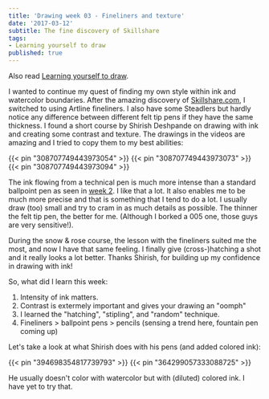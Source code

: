 ```yaml
---
title: 'Drawing week 03 - Fineliners and texture'
date: '2017-03-12'
subtitle: The fine discovery of Skillshare
tags:
- Learning yourself to draw
published: true
---
```


Also read [Learning yourself to draw](/post/learning-yourself-to-draw/).

I wanted to continue my quest of finding my own style within ink and watercolor boundaries. After the amazing discovery of [Skillshare.com](https://www.skillshare.com), I switched to using Artline fineliners. I also have some Steadlers but hardly notice any difference between different felt tip pens if they have the same thickness. I found a short course by Shirish Deshpande on drawing with ink and creating some contrast and texture. The drawings in the videos are amazing and I tried to copy them to my best abilities:

{{< pin "308707749443973054" >}}
{{< pin "308707749443973073" >}}
{{< pin "308707749443973094" >}}

The ink flowing from a technical pen is much more intense than a standard ballpoint pen as seen in [week 2](/post/drawing-week-02). I like that a lot. It also enables me to be much more precise and that is something that I tend to do a lot. I usually draw (too) small and try to cram in as much details as possible. The thinner the felt tip pen, the better for me. (Although I borked a 005 one, those guys are very sensitive!). 

During the snow & rose course, the lesson with the fineliners suited me the most, and now I have that same feeling. I finally give (cross-)hatching a shot and it really looks a lot better. Thanks Shirish, for building up my confidence in drawing with ink! 

So, what did I learn this week:

1. Intensity of ink matters.
2. Contrast is extermely important and gives your drawing an "oomph"
3. I learned the "hatching", "stipling", and "random" technique. 
4. Fineliners > ballpoint pens > pencils (sensing a trend here, fountain pen coming up)

Let's take a look at what Shirish does with his pens (and added colored ink):

{{< pin "394698354817739793" >}}
{{< pin "364299057333088725" >}}

He usually doesn't color with watercolor but with (diluted) colored ink. I have yet to try that. 
